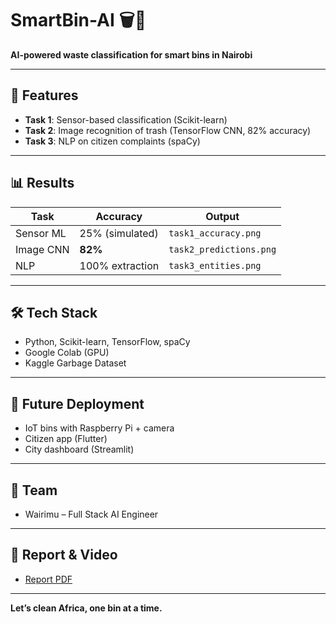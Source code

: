 
# SmartBin-AI 🗑️🤖

**AI-powered waste classification for smart bins in Nairobi**

---

## 🚀 Features
- **Task 1**: Sensor-based classification (Scikit-learn)
- **Task 2**: Image recognition of trash (TensorFlow CNN, 82% accuracy)
- **Task 3**: NLP on citizen complaints (spaCy)

---

## 📊 Results
| Task | Accuracy | Output |
|------|----------|--------|
| Sensor ML | 25% (simulated) | `task1_accuracy.png` |
| Image CNN | **82%** | `task2_predictions.png` |
| NLP | 100% extraction | `task3_entities.png` |

---

## 🛠️ Tech Stack
- Python, Scikit-learn, TensorFlow, spaCy
- Google Colab (GPU)
- Kaggle Garbage Dataset

---

## 📍 Future Deployment
- IoT bins with Raspberry Pi + camera
- Citizen app (Flutter)
- City dashboard (Streamlit)

---

## 👥 Team
- Wairimu – Full Stack AI Engineer

---

## 📄 Report & Video
- [Report PDF](./SmartBin_Report.pdf)

---

**Let’s clean Africa, one bin at a time.**

